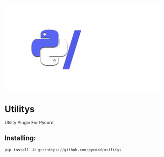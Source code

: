 ![Logo](pyc_utils.png)

# Utilitys

Utility Plugin For Pycord

## Installing:

```py
pip install -U git+https://github.com/pycord/utilitys
```
